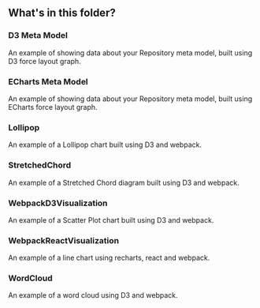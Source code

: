 ## What's in this folder?
### D3 Meta Model
An example of showing data about your Repository meta model, built using D3 force layout graph.

### ECharts Meta Model
An example of showing data about your Repository meta model, built using ECharts force layout graph.

### Lollipop
An example of a Lollipop chart built using D3 and webpack.

### StretchedChord
An example of a Stretched Chord diagram built using D3 and webpack.

### WebpackD3Visualization
An example of a Scatter Plot chart built using D3 and webpack.

### WebpackReactVisualization
An example of a line chart using recharts, react and webpack.

### WordCloud
An example of a word cloud using D3 and webpack.
